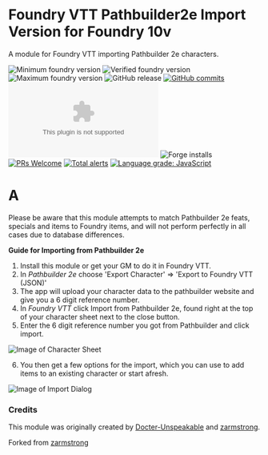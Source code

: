# Foundry VTT Pathbuilder2e Import Version for Foundry 10v
A module for Foundry VTT importing Pathbuilder 2e characters.

<img title="Minimum foundry version" src="https://img.shields.io/badge/dynamic/json?url=https://raw.githubusercontent.com/AgilityLeopard/pathbuilder2e-import-new/main/module.json&label=Minimum%20Foundry%20version&query=compatibility.minimum&style=flat-square&color=important" alt="Minimum foundry version"> <img title="Verified foundry version" src="https://img.shields.io/badge/dynamic/json?url=https://raw.githubusercontent.com/AgilityLeopard/pathbuilder2e-import-new/main/module.json&label=Verified%20Foundry%20version&query=compatibility.verified&style=flat-square&color=important" alt="Verified foundry version"> <img alt="Maximum foundry version" title="Maximum foundry version" src="https://img.shields.io/badge/dynamic/json?url=https://raw.githubusercontent.com/AgilityLeopard/pathbuilder2e-import-new/main/module.json&label=Maximum%20Foundry%20version&query=compatibility.maximum&style=flat-square&color=important"> ![GitHub release](https://img.shields.io/github/release-date/AgilityLeopard/pathbuilder2e-import-new) [![GitHub commits](https://img.shields.io/github/commits-since/AgilityLeopard/pathbuilder2e-import-new/latest)](https://github.com/AgilityLeopard/pathbuilder2e-import-new/commits/) ![the latest version zip](https://img.shields.io/github/downloads/AgilityLeopard/pathbuilder2e-import-new/latest/pathbuilder2e-import-new.zip) ![Forge installs](https://img.shields.io/badge/dynamic/json?label=Forge%20Installs&query=package.installs&suffix=%25&url=https%3A%2F%2Fforge-vtt.com%2Fapi%2Fbazaar%2Fpackage%2Fpathbuilder2e-import-new) [![PRs Welcome](https://img.shields.io/badge/PRs-welcome-brightgreen.svg?style=flat-square)](http://makeapullrequest.com) [![Total alerts](https://img.shields.io/lgtm/alerts/g/AgilityLeopard/pathbuilder2e-import-new.svg?logo=lgtm&logoWidth=18)](https://lgtm.com/projects/g/AgilityLeopard/pathbuilder2e-import-new/alerts/) [![Language grade: JavaScript](https://img.shields.io/lgtm/grade/javascript/g/AgilityLeopard/pathbuilder2e-import-new.svg?logo=lgtm&logoWidth=18)](https://lgtm.com/projects/g/AgilityLeopard/pathbuilder2e-import-new/context:javascript)

# A
Please be aware that this module attempts to match Pathbuilder 2e feats, specials and items to Foundry items, and will not perform perfectly in all cases due to database differences.

**Guide for Importing from Pathbuilder 2e**

1) Install this module or get your GM to do it in Foundry VTT.
2) In *Pathbuilder 2e* choose 'Export Character' => 'Export to Foundry VTT (JSON)'
3) The app will upload your character data to the pathbuilder website and give you a 6 digit reference number.
4) In *Foundry VTT* click Import from Pathbuilder 2e, found right at the top of your character sheet next to the close button.
5) Enter the 6 digit reference number you got from Pathbuilder and click import.

![Image of Character Sheet](https://github.com/zarmstrong/foundry-pathbuilder2e-import/blob/master/button_location.jpg?raw=true)

6) You then get a few options for the import, which you can use to add items to an existing character or start afresh.

![Image of Import Dialog](https://github.com/zarmstrong/foundry-pathbuilder2e-import/blob/master/dialog.jpg?raw=true)


### Credits
This module was originally created by [Docter-Unspeakable](https://github.com/Doctor-Unspeakable) and [zarmstrong](https://github.com/zarmstrong).

Forked from [zarmstrong](https://github.com/zarmstrong)
